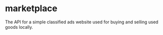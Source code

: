 # marketplace
The API for a simple classified ads website used for buying and selling used goods locally.
